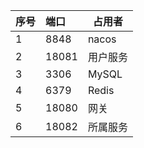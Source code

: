 | 序号 | 端口  | 占用者   |
| ---- | :---- | -------- |
| 1    | 8848  | nacos    |
| 2    | 18081 | 用户服务 |
| 3    | 3306  | MySQL    |
| 4    | 6379  | Redis    |
| 5    | 18080 | 网关     |
| 6    | 18082 | 所属服务 |

